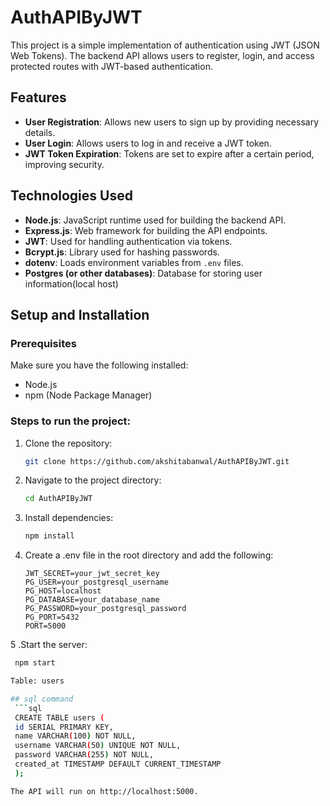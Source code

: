 # AuthAPIByJWT

This project is a simple implementation of authentication using JWT (JSON Web Tokens). The backend API allows users to register, login, and access protected routes with JWT-based authentication.

## Features

- **User Registration**: Allows new users to sign up by providing necessary details.
- **User Login**: Allows users to log in and receive a JWT token.
- **JWT Token Expiration**: Tokens are set to expire after a certain period, improving security.


## Technologies Used

- **Node.js**: JavaScript runtime used for building the backend API.
- **Express.js**: Web framework for building the API endpoints.
- **JWT**: Used for handling authentication via tokens.
- **Bcrypt.js**: Library used for hashing passwords.
- **dotenv**: Loads environment variables from `.env` files.
- **Postgres (or other databases)**: Database for storing user information(local host)




## Setup and Installation

### Prerequisites
Make sure you have the following installed:
- Node.js
- npm (Node Package Manager)

### Steps to run the project:

1. Clone the repository:
   ```bash
   git clone https://github.com/akshitabanwal/AuthAPIByJWT.git

2. Navigate to the project directory:
   ```bash
   cd AuthAPIByJWT

3. Install dependencies:
   ```bash
   npm install
4. Create a .env file in the root directory and add the following:
   ```env
   JWT_SECRET=your_jwt_secret_key
   PG_USER=your_postgresql_username
   PG_HOST=localhost
   PG_DATABASE=your_database_name
   PG_PASSWORD=your_postgresql_password
   PG_PORT=5432
   PORT=5000
5 .Start the server:
   ```bash
    npm start

 Table: users

## sql command
    ```sql
    CREATE TABLE users (
    id SERIAL PRIMARY KEY,       
    name VARCHAR(100) NOT NULL,  
    username VARCHAR(50) UNIQUE NOT NULL, 
    password VARCHAR(255) NOT NULL,  
    created_at TIMESTAMP DEFAULT CURRENT_TIMESTAMP  
    );

The API will run on http://localhost:5000.

